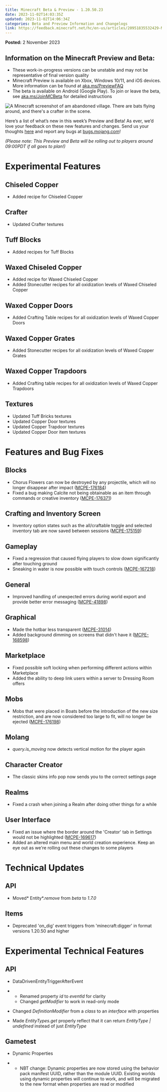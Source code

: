 ```yaml
---
title: Minecraft Beta & Preview - 1.20.50.23
date: 2023-11-02T14:03:35Z
updated: 2023-11-02T14:06:34Z
categories: Beta and Preview Information and Changelogs
link: https://feedback.minecraft.net/hc/en-us/articles/20951835532429-Minecraft-Beta-Preview-1-20-50-23
---
```


**Posted:** 2 November 2023

## **Information on the Minecraft Preview and Beta:**

- These work-in-progress versions can be unstable and may not be representative of final version quality
- Minecraft Preview is available on Xbox, Windows 10/11, and iOS devices. More information can be found at [aka.ms/PreviewFAQ](https://aka.ms/PreviewFAQ)
- The beta is available on Android (Google Play). To join or leave the beta, see [aka.ms/JoinMCBeta](https://aka.ms/JoinMCBeta) for detailed instructions

![A Minecraft screenshot of am abandoned village. There are bats flying around, and there's a crafter in the scene.](https://feedback.minecraft.net/hc/article_attachments/20951830497165)

Here’s a list of what’s new in this week’s Preview and Beta! As ever, we’d love your feedback on these new features and changes. Send us your thoughts [here](https://aka.ms/Minecraft121Feedback) and report any bugs at [bugs.mojang.com](https://bugs.mojang.com/)!

*(Please note: This Preview and Beta will be rolling out to players around 09:00PDT if all goes to plan!)*

# Experimental Features

## Chiseled Copper

- Added recipe for Chiseled Copper 

## Crafter

- Updated Crafter textures

## Tuff Blocks

- Added recipes for Tuff Blocks 

## Waxed Chiseled Copper

- Added recipe for Waxed Chiseled Copper
- Added Stonecutter recipes for all oxidization levels of Waxed Chiseled Copper 

## Waxed Copper Doors

- Added Crafting Table recipes for all oxidization levels of Waxed Copper Doors

## Waxed Copper Grates

- Added Stonecutter recipes for all oxidization levels of Waxed Copper Grates 

## Waxed Copper Trapdoors

- Added Crafting table recipes for all oxidization levels of Waxed Copper Trapdoors

## Textures

- Updated Tuff Bricks textures 
- Updated Copper Door textures 
- Updated Copper Trapdoor textures 
- Updated Copper Door item textures 

# Features and Bug Fixes

## Blocks

- Chorus Flowers can now be destroyed by any projectile, which will no longer disappear after impact ([MCPE-176184](https://bugs.mojang.com/browse/MCPE-176184))
- Fixed a bug making Calcite not being obtainable as an item through commands or creative inventory ([MCPE-176371](https://bugs.mojang.com/browse/MCPE-176371))

## Crafting and Inventory Screen

- Inventory option states such as the all/craftable toggle and selected inventory tab are now saved between sessions ([MCPE-175159](https://bugs.mojang.com/browse/MCPE-175159))

## Gameplay

- Fixed a regression that caused flying players to slow down significantly after touching ground 
- Sneaking in water is now possible with touch controls ([MCPE-167218](https://bugs.mojang.com/browse/MCPE-167218))

## General

- Improved handling of unexpected errors during world export and provide better error messaging ([MCPE-41898](https://bugs.mojang.com/browse/MCPE-41898))

## Graphical

- Made the hotbar less transparent ([MCPE-31014](https://bugs.mojang.com/browse/MCPE-31014))
- Added background dimming on screens that didn't have it ([MCPE-168598](https://bugs.mojang.com/browse/MCPE-168598))

## Marketplace

- Fixed possible soft locking when performing different actions within Marketplace 
- Added the ability to deep link users within a server to Dressing Room offers 

## Mobs

- Mobs that were placed in Boats before the introduction of the new size restriction, and are now considered too large to fit, will no longer be ejected ([MCPE-176198](https://bugs.mojang.com/browse/MCPE-176198))

## Molang

- *query.is_moving* now detects vertical motion for the player again 

## Character Creator

- The classic skins info pop now sends you to the correct settings page

## Realms

- Fixed a crash when joining a Realm after doing other things for a while

## User Interface

- Fixed an issue where the border around the 'Creator' tab in Settings would not be highlighted ([MCPE-169617](https://bugs.mojang.com/browse/MCPE-169617))
- Added an altered main menu and world creation experience. Keep an eye out as we're rolling out these changes to some players

# Technical Updates

## API

- Moved* Entity*.*remove* from *beta* to *1.7.0*

## Items

- Deprecated 'on_dig' event triggers from 'minecraft:digger' in format versions 1.20.50 and higher 

# Experimental Technical Features

## API

- DataDrivenEntityTriggerAfterEvent 

- - Renamed property *id* to *eventId* for clarity
  - Changed *getModifier* to work in read-only mode

- Changed *DefinitionModifier* from a *class* to an *interface* with properties

- Made *EntityTypes.get* properly reflect that it can return *EntityType \| undefined* instead of just *EntityType*

## Gametest

- Dynamic Properties

- - NBT change: Dynamic properties are now stored using the behavior pack manifest UUID, rather than the module UUID. Existing worlds using dynamic properties will continue to work, and will be migrated to the new format when properties are read or modified
